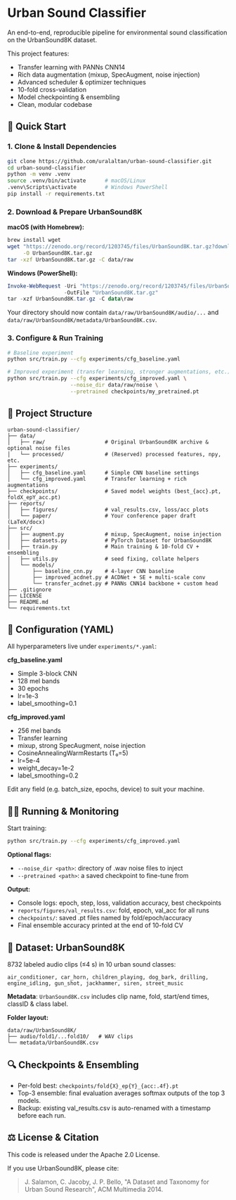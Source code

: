 # Urban Sound Classifier

An end-to-end, reproducible pipeline for environmental sound classification on the UrbanSound8K dataset.

This project features:
- Transfer learning with PANNs CNN14
- Rich data augmentation (mixup, SpecAugment, noise injection)
- Advanced scheduler & optimizer techniques
- 10-fold cross-validation
- Model checkpointing & ensembling
- Clean, modular codebase

## 🚀 Quick Start

### 1. Clone & Install Dependencies

```bash
git clone https://github.com/uralaltan/urban-sound-classifier.git
cd urban-sound-classifier
python -m venv .venv
source .venv/bin/activate      # macOS/Linux
.venv\Scripts\activate         # Windows PowerShell
pip install -r requirements.txt
```

### 2. Download & Prepare UrbanSound8K

**macOS (with Homebrew):**
```bash
brew install wget
wget "https://zenodo.org/record/1203745/files/UrbanSound8K.tar.gz?download=1" \
     -O UrbanSound8K.tar.gz
tar -xzf UrbanSound8K.tar.gz -C data/raw
```

**Windows (PowerShell):**
```powershell
Invoke-WebRequest -Uri "https://zenodo.org/record/1203745/files/UrbanSound8K.tar.gz?download=1" `
                  -OutFile "UrbanSound8K.tar.gz"
tar -xzf UrbanSound8K.tar.gz -C data\raw
```

Your directory should now contain `data/raw/UrbanSound8K/audio/...` and `data/raw/UrbanSound8K/metadata/UrbanSound8K.csv`.

### 3. Configure & Run Training

```bash
# Baseline experiment
python src/train.py --cfg experiments/cfg_baseline.yaml

# Improved experiment (transfer learning, stronger augmentations, etc.)
python src/train.py --cfg experiments/cfg_improved.yaml \
                    --noise_dir data/raw/noise \
                    --pretrained checkpoints/my_pretrained.pt
```

## 📂 Project Structure

```
urban-sound-classifier/
├── data/
│   ├── raw/                   # Original UrbanSound8K archive & optional noise files
│   └── processed/             # (Reserved) processed features, npy, etc.
├── experiments/
│   ├── cfg_baseline.yaml      # Simple CNN baseline settings
│   └── cfg_improved.yaml      # Transfer learning + rich augmentations
├── checkpoints/               # Saved model weights (best_{acc}.pt, foldX_epY_acc.pt)
├── reports/
│   ├── figures/               # val_results.csv, loss/acc plots
│   └── paper/                 # Your conference paper draft (LaTeX/docx)
├── src/
│   ├── augment.py             # mixup, SpecAugment, noise injection
│   ├── datasets.py            # PyTorch Dataset for UrbanSound8K
│   ├── train.py               # Main training & 10-fold CV + ensembling
│   ├── utils.py               # seed fixing, collate helpers
│   └── models/
│       ├── baseline_cnn.py    # 4-layer CNN baseline
│       ├── improved_acdnet.py # ACDNet + SE + multi-scale conv
│       └── transfer_acdnet.py # PANNs CNN14 backbone + custom head
├── .gitignore
├── LICENSE
├── README.md
└── requirements.txt
```

## 🔧 Configuration (YAML)

All hyperparameters live under `experiments/*.yaml`:

**cfg_baseline.yaml**
- Simple 3-block CNN
- 128 mel bands
- 30 epochs
- lr=1e-3
- label_smoothing=0.1

**cfg_improved.yaml**
- 256 mel bands
- Transfer learning
- mixup, strong SpecAugment, noise injection
- CosineAnnealingWarmRestarts (T₀=5)
- lr=5e-4
- weight_decay=1e-2
- label_smoothing=0.2

Edit any field (e.g. batch_size, epochs, device) to suit your machine.

## 🏃‍♂️ Running & Monitoring

Start training:
```bash
python src/train.py --cfg experiments/cfg_improved.yaml
```

**Optional flags:**
- `--noise_dir <path>`: directory of .wav noise files to inject
- `--pretrained <path>`: a saved checkpoint to fine-tune from

**Output:**
- Console logs: epoch, step, loss, validation accuracy, best checkpoints
- `reports/figures/val_results.csv`: fold, epoch, val_acc for all runs
- `checkpoints/`: saved .pt files named by fold/epoch/accuracy
- Final ensemble accuracy printed at the end of 10-fold CV

## 🎵 Dataset: UrbanSound8K

8732 labeled audio clips (≤4 s) in 10 urban sound classes:
```
air_conditioner, car_horn, children_playing, dog_bark, drilling,
engine_idling, gun_shot, jackhammer, siren, street_music
```

**Metadata**: `UrbanSound8K.csv` includes clip name, fold, start/end times, classID & class label.

**Folder layout:**
```
data/raw/UrbanSound8K/
├── audio/fold1/...fold10/   # WAV clips
└── metadata/UrbanSound8K.csv
```

## 🔍 Checkpoints & Ensembling

- Per-fold best: `checkpoints/fold{X}_ep{Y}_{acc:.4f}.pt`
- Top-3 ensemble: final evaluation averages softmax outputs of the top 3 models.
- Backup: existing val_results.csv is auto-renamed with a timestamp before each run.

## ⚖️ License & Citation

This code is released under the Apache 2.0 License.

If you use UrbanSound8K, please cite:
> J. Salamon, C. Jacoby, J. P. Bello, "A Dataset and Taxonomy for Urban Sound Research", ACM Multimedia 2014.